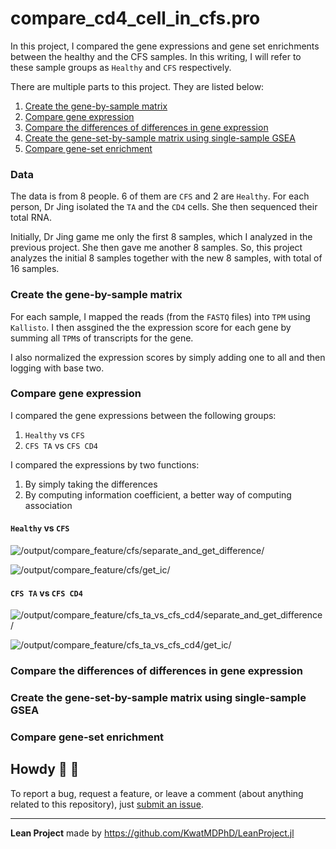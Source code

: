 # compare_cd4_cell_in_cfs.pro

In this project, I compared the gene expressions and gene set enrichments between the healthy and the CFS samples. In this writing, I will refer to these sample groups as `Healthy` and `CFS` respectively.

There are multiple parts to this project. They are listed below:

1. [Create the gene-by-sample matrix](#create-the-gene-by-sample-matrix)
2. [Compare gene expression]()
3. [Compare the differences of differences in gene expression]()
4. [Create the gene-set-by-sample matrix using single-sample GSEA]()
5. [Compare gene-set enrichment]()

### Data

The data is from 8 people. 6 of them are `CFS` and 2 are `Healthy`. For each person, Dr Jing isolated the `TA` and the `CD4` cells. She then sequenced their total RNA.

Initially, Dr Jing game me only the first 8 samples, which I analyzed in the previous project. She then gave me another 8 samples. So, this project analyzes the initial 8 samples together with the new 8 samples, with total of 16 samples.

### Create the gene-by-sample matrix

For each sample, I mapped the reads (from the `FASTQ` files) into `TPM` using `Kallisto`. I then assgined the the expression score for each gene by summing all `TPM`s of transcripts for the gene.

I also normalized the expression scores by simply adding one to all and then logging with base two.

### Compare gene expression

I compared the gene expressions between the following groups:
1. `Healthy` vs `CFS`
2. `CFS TA` vs `CFS CD4`

I compared the expressions by two functions:
1. By simply taking the differences
2. By computing information coefficient, a better way of computing association

#### `Healthy` vs `CFS` 

![/output/compare_feature/cfs/separate_and_get_difference/](./output/compare_feature/cfs/separate_and_get_difference/function_heat_map.png)

![/output/compare_feature/cfs/get_ic/](./output/compare_feature/cfs/get_ic/function_heat_map.png)

#### `CFS TA` vs `CFS CD4` 

![/output/compare_feature/cfs_ta_vs_cfs_cd4/separate_and_get_difference/](./output/compare_feature/cfs/separate_and_get_difference/function_heat_map.png)

![/output/compare_feature/cfs_ta_vs_cfs_cd4/get_ic/](./output/compare_feature/cfs/get_ic/function_heat_map.png)

### Compare the differences of differences in gene expression

### Create the gene-set-by-sample matrix using single-sample GSEA

### Compare gene-set enrichment

## Howdy :wave: :cowboy_hat_face:

To report a bug, request a feature, or leave a comment (about anything related to this repository), just [submit an issue](https://github.com/GIT_USER_NAME/compare_cd4_cell_in_cfs.pro/issues/new/choose).

---

**Lean Project** made by https://github.com/KwatMDPhD/LeanProject.jl
